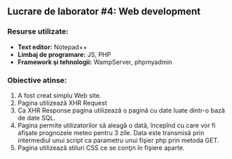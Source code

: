 ## Lucrare de laborator #4: Web development

### Resurse utilizate:
- **Text editor:** Notepad++
- **Limbaj de programare:** JS, PHP
- **Framework şi tehnologii:** WampServer, phpmyadmin

### Obiective atinse:
1. A fost creat simplu Web site.
2. Pagina utilizează XHR Request
3. Ca XHR Response pagina utilizează o pagină cu date luate dintr-o bază de date SQL.
4. Pagina permite utilizatorilor să aleagă o dată, începînd cu care vor fi afişate prognozele meteo pentru 3 zile. Data este transmisă prin intermediul unui script  ca parametru unui fişier php prin metoda GET. 
5. Pagina utilizează stiluri CSS ce se conţin în fişiere aparte.